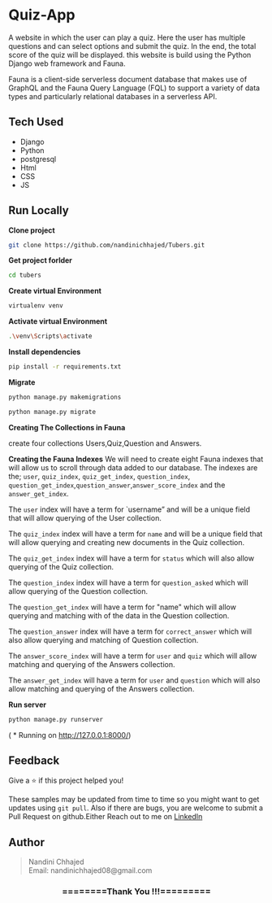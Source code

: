 # Quiz-App
A website in which the user can play a quiz. Here the user has multiple questions and can select options and submit the quiz. In the end, the total score of the quiz will be displayed. this website is build using the Python Django web framework and Fauna.


Fauna is a client-side serverless document database that makes use of GraphQL and the Fauna Query Language (FQL) to support a variety of data types and particularly relational databases in a serverless API. 

## Tech Used
- Django
- Python
- postgresql
- Html
- CSS
- JS

## Run Locally

**Clone project**

```bash
git clone https://github.com/nandinichhajed/Tubers.git
```

**Get project forlder**

```bash
cd tubers
```

**Create virtual Environment**

```bash
virtualenv venv
```

**Activate virtual Environment**

```bash
.\venv\Scripts\activate
```

**Install dependencies**

```bash
pip install -r requirements.txt
```

**Migrate**

```bash
python manage.py makemigrations
```
```bash
python manage.py migrate
```

**Creating The Collections in Fauna**

create four collections Users,Quiz,Question and Answers.

**Creating the Fauna Indexes**
We will need to create eight Fauna indexes that will allow us to scroll through data added to our database. The indexes are the; `user`, `quiz_index`, `quiz_get_index`, `question_index`, `question_get_index`,`question_answer`,`answer_score_index` and the `answer_get_index`.

The `user` index will have a term for `username” and will be a unique field that will allow querying of the User collection. 

The `quiz_index` index will have a term for `name` and will be a unique field that will allow querying and creating new documents in the Quiz collection. 

The `quiz_get_index` index will have a term for `status` which will also allow querying of the Quiz collection. 

The `question_index` index will have a term for `question_asked` which will allow querying of the Question collection. 

The `question_get_index` will have a term for "name" which will allow querying and matching with of the data in the Question collection. 

The `question_answer` index will have a term for `correct_answer` which will also allow querying and matching of Question collection. 

The `answer_score_index` will have a term for `user` and `quiz` which will allow matching and querying of the Answers collection. 

The `answer_get_index` will have a term for `user` and `question` which will also allow matching and querying of the Answers collection.


**Run server**

```bash
python manage.py runserver
```
( * Running on http://127.0.0.1:8000/)

## Feedback

Give a ⭐️ if this project helped you!

These samples may be updated from time to time so you might want to get updates
using `git pull`.  Also if there are bugs, you are welcome to submit
a Pull Request on github.Either
Reach out to me on [LinkedIn](https://linkedin.com/in/nandinichhajed)

<h2>Author</h2>
<blockquote>
  Nandini Chhajed<br>
  Email: nandinichhajed08@gmail.com
</blockquote>

<div align="center">
    <h3>========Thank You !!!=========</h3>
</div>
